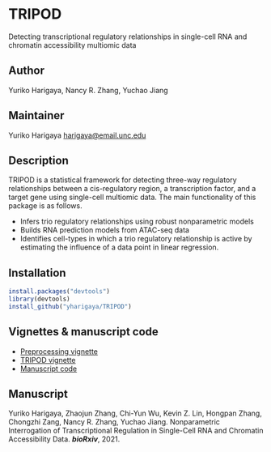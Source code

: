 # TRIPOD
Detecting transcriptional regulatory relationships in single-cell RNA and chromatin accessibility multiomic data

## Author
Yuriko Harigaya, Nancy R. Zhang, Yuchao Jiang

## Maintainer
Yuriko Harigaya <harigaya@email.unc.edu>

## Description
TRIPOD is a statistical framework for detecting three-way regulatory relationships between a cis-regulatory region, a transcription factor, and a target gene using single-cell multiomic data.
The main functionality of this package is as follows.

* Infers trio regulatory relationships using robust nonparametric models
* Builds RNA prediction models from ATAC-seq data
* Identifies cell-types in which a trio regulatory relationship is active by estimating the influence of a data point in linear regression.

## Installation
```r
install.packages("devtools")
library(devtools)
install_github("yharigaya/TRIPOD")
```

## Vignettes & manuscript code
* [Preprocessing vignette](http://htmlpreview.github.io/?https://github.com/yharigaya/TRIPOD/blob/main/vignettes/preprocessing.html)
* [TRIPOD vignette](http://htmlpreview.github.io/?https://github.com/yharigaya/TRIPOD/blob/main/vignettes/TRIPOD.html)
* [Manuscript code](https://github.com/yharigaya/TRIPOD_manuscript)

## Manuscript
Yuriko Harigaya, Zhaojun Zhang, Chi-Yun Wu, Kevin Z. Lin, Hongpan Zhang, Chongzhi Zang, Nancy R. Zhang, Yuchao Jiang. Nonparametric Interrogation of Transcriptional Regulation in Single-Cell RNA and Chromatin Accessibility Data. ***bioRxiv***, 2021.
